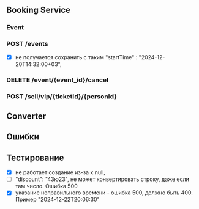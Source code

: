 
## Booking Service
### Event

### POST /events
- [x] не получается сохранить с таким "startTime" : "2024-12-20T14:32:00+03",


### DELETE /event/{event_id}/cancel


### POST /sell/vip/{ticketId}/{personId}


## Converter


## Ошибки


## Тестирование
- [x] не работает создание из-за x null,
- [ ] "discount": "43ю23", не может конвертировать строку, даже если там число. Ошибка 500
- [x] указание неправильного времени - ошибка 500, должно быть 400. Пример "2024-12-22T20:06:30"
